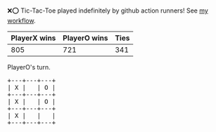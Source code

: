 :x::o: Tic-Tac-Toe played indefinitely by github action runners! See [my workflow](.github/workflows/play.yaml).

|PlayerX wins|PlayerO wins|Ties|
|-|-|-|
|805|721|341|

PlayerO's turn.

<pre>
+---+---+---+
| X |   | O |
+---+---+---+
| X |   | O |
+---+---+---+
| X |   |   |
+---+---+---+
</pre>